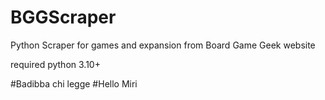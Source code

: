# BGGScraper
Python Scraper for games and expansion from Board Game Geek website

required python 3.10+


#Badibba chi legge
#Hello Miri